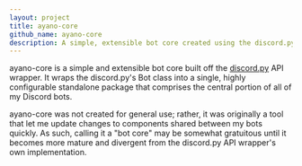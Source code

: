 ```yaml
---
layout: project
title: ayano-core
github_name: ayano-core
description: A simple, extensible bot core created using the discord.py API wrapper.
---
```


ayano-core is a simple and extensible bot core built off the [discord.py](https://github.com/Rapptz/discord.py) API wrapper. It wraps the discord.py's Bot class into a single, highly configurable standalone package that comprises the central portion of all of my Discord bots.

ayano-core was not created for general use; rather, it was originally a tool that let me update changes to components shared between my bots quickly. As such, calling it a "bot core" may be somewhat gratuitous until it becomes more mature and divergent from the discord.py API wrapper's own implementation.